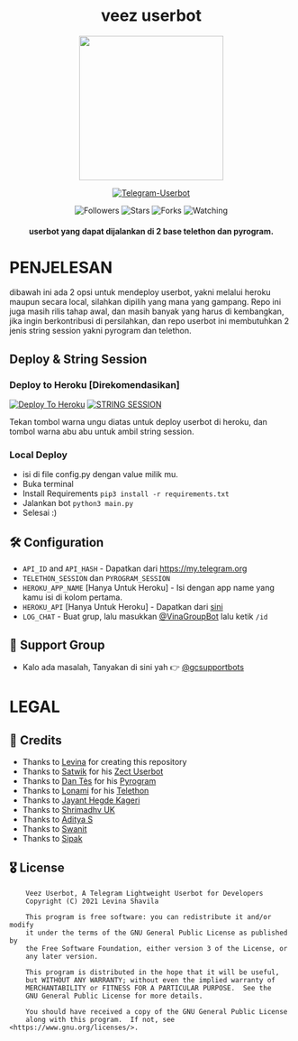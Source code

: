 <h1 align="center"><b>veez userbot</b></h1>
<p align="center">
<img src="https://telegra.ph/file/63ff170a7a8e4ed3fb278.jpg" width="256" height="256"/>
</p>

<p align="center">
<a href="#"><img title="Telegram-Userbot" src="https://img.shields.io/badge/Telegram%20Userbot-blue?colorA=%23ff0000&colorB=00BFFF&style=for-the-badge"></a>
</p>
<p align="center">
<img title="Followers" src="https://img.shields.io/github/followers/levina-lab?label=Followers&color=gold&style=flat-square">
<img title="Stars" src="https://img.shields.io/github/stars/levina-lab/vinauserbot?label=Stars&color=magenta&style=flat-square">
<img title="Forks" src="https://img.shields.io/github/forks/levina-lab/vinauserbot?label=Forks&color=brickred&style=flat-square">
<img title="Watching" src="https://img.shields.io/github/watchers/levina-lab/vinauserbot?label=Watchers&color=red&style=flat-square">
</p>
<h4 align="center">userbot yang dapat dijalankan di 2 base telethon dan pyrogram.</h4>

# PENJELESAN
dibawah ini ada 2 opsi untuk mendeploy userbot, yakni melalui heroku maupun secara local, silahkan dipilih yang mana yang gampang. Repo ini juga masih rilis tahap awal, dan masih banyak yang harus di kembangkan, jika ingin berkontribusi di persilahkan, dan repo userbot ini membutuhkan 2 jenis string session yakni pyrogram dan telethon.

## Deploy & String Session

### Deploy to Heroku [Direkomendasikan]
[![Deploy To Heroku](https://www.herokucdn.com/deploy/button.svg)](https://dashboard.heroku.com/new?template=https://github.com/levina-lab/vinauserbot) [![STRING SESSION](https://replit.com/badge/github/levina-lab/vinauserbot)](https://replit.com/@levinalab/StringSession#main.py)

Tekan tombol warna ungu diatas untuk deploy userbot di heroku, dan tombol warna abu abu untuk ambil string session.

### Local Deploy
- isi di file config.py dengan value milik mu.
- Buka terminal
- Install Requirements `pip3 install -r requirements.txt`
- Jalankan bot `python3 main.py`
- Selesai :)

## 🛠 Configuration
- `API_ID` and `API_HASH` - Dapatkan dari https://my.telegram.org
- `TELETHON_SESSION` dan `PYROGRAM_SESSION`
- `HEROKU_APP_NAME` [Hanya Untuk Heroku] - Isi dengan app name yang kamu isi di kolom pertama.
- `HEROKU_API` [Hanya Untuk Heroku] - Dapatkan dari [sini](https://dashboard.heroku.com/account)
- `LOG_CHAT` - Buat grup, lalu masukkan [@VinaGroupBot](https://telegram.me/VinaGroupBot) lalu ketik `/id`

## 💬 Support Group
- Kalo ada masalah, Tanyakan di sini yah 👉 [@gcsupportbots](https://telegram.me/gcsupportbots)

# LEGAL
## 💖 Credits

- Thanks to [Levina](https://github.com/levina-lab) for creating this repository
- Thanks to [Satwik](https://github.com/okay-retard) for his [Zect Userbot](https://github.com/okay-retard/ZectUserbot)
- Thanks to [Dan Tès](https://github.com/delivrance) for his [Pyrogram](https://docs.pyrogram.org)
- Thanks to [Lonami](https://github.com/lonami/) for his [Telethon](https://docs.telethon.dev)
- Thanks to [Jayant Hegde Kageri](https://github.com/jayantkageri)
- Thanks to [Shrimadhv UK](https://github.com/SpEcHiDe)
- Thanks to [Aditya S](https://github.com/xditya)
- Thanks to [Swanit](https://github.com/swatv3nub)
- Thanks to [Sipak](https://github.com/ProgrammingError)

## 🎖 License
```
    Veez Userbot, A Telegram Lightweight Userbot for Developers
    Copyright (C) 2021 Levina Shavila

    This program is free software: you can redistribute it and/or modify
    it under the terms of the GNU General Public License as published by
    the Free Software Foundation, either version 3 of the License, or
    any later version.

    This program is distributed in the hope that it will be useful,
    but WITHOUT ANY WARRANTY; without even the implied warranty of
    MERCHANTABILITY or FITNESS FOR A PARTICULAR PURPOSE.  See the
    GNU General Public License for more details.

    You should have received a copy of the GNU General Public License
    along with this program.  If not, see <https://www.gnu.org/licenses/>.
````
